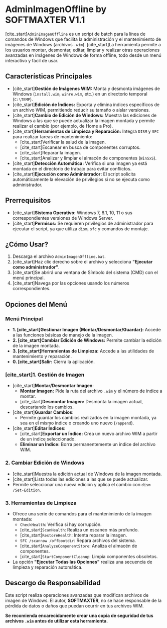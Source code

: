 # AdminImagenOffline by SOFTMAXTER V1.1

[cite_start]`AdminImagenOffline` es un script de batch para la línea de comandos de Windows que facilita la administración y el mantenimiento de imágenes de Windows (archivos `.wim`). [cite_start]La herramienta permite a los usuarios montar, desmontar, editar, limpiar y realizar otras operaciones avanzadas en imágenes de Windows de forma offline, todo desde un menú interactivo y fácil de usar.

## Características Principales

* [cite_start]**Gestión de Imágenes WIM:** Monta y desmonta imágenes de Windows (`install.wim`, `winre.wim`, etc.) en un directorio temporal (`C:\TEMP`).
* [cite_start]**Edición de Índices:** Exporta y elimina índices específicos de un archivo WIM, permitiendo reducir su tamaño o aislar versiones.
* [cite_start]**Cambio de Edición de Windows:** Muestra las ediciones de Windows a las que se puede actualizar la imagen montada y permite realizar el cambio (por ejemplo, de Home a Pro).
* [cite_start]**Herramientas de Limpieza y Reparación:** Integra `DISM` y `SFC` para realizar tareas de mantenimiento:
    * [cite_start]Verificar la salud de la imagen.
    * [cite_start]Escanear en busca de componentes corruptos.
    * [cite_start]Reparar la imagen.
    * [cite_start]Analizar y limpiar el almacén de componentes (`WinSxS`).
* [cite_start]**Detección Automática:** Verifica si una imagen ya está montada en el directorio de trabajo para evitar conflictos.
* [cite_start]**Ejecución como Administrador:** El script solicita automáticamente la elevación de privilegios si no se ejecuta como administrador.

## Prerrequisitos

* [cite_start]**Sistema Operativo:** Windows 7, 8.1, 10, 11 o sus correspondientes versiones de Windows Server.
* [cite_start]**Permisos:** Se requieren privilegios de administrador para ejecutar el script, ya que utiliza `dism`, `sfc` y comandos de montaje.

## ¿Cómo Usar?

1.  Descarga el archivo `AdminImagenOffline.bat`.
2.  [cite_start]Haz clic derecho sobre el archivo y selecciona **"Ejecutar como administrador"**.
3.  [cite_start]Se abrirá una ventana de Símbolo del sistema (CMD) con el menú principal.
4.  [cite_start]Navega por las opciones usando los números correspondientes.

## Opciones del Menú

### Menú Principal

* **1. [cite_start]Gestionar Imagen (Montar/Desmontar/Guardar):** Accede a las funciones básicas de manejo de la imagen.
* **2. [cite_start]Cambiar Edición de Windows:** Permite cambiar la edición de la imagen montada.
* **3. [cite_start]Herramientas de Limpieza:** Accede a las utilidades de mantenimiento y reparación.
* **0. [cite_start]Salir:** Cierra la aplicación.

### [cite_start]1. Gestión de Imagen 

* [cite_start]**Montar/Desmontar Imagen**:
    * **Montar Imagen:** Pide la ruta del archivo `.wim` y el número de índice a montar.
    * [cite_start]**Desmontar Imagen:** Desmonta la imagen actual, descartando los cambios.
* [cite_start]**Guardar Cambios**:
    * Permite guardar los cambios realizados en la imagen montada, ya sea en el mismo índice o creando uno nuevo (`/append`).
* [cite_start]**Editar Índices**:
    * [cite_start]**Exportar un Índice:** Crea un nuevo archivo WIM a partir de un índice seleccionado.
    * **Eliminar un Índice:** Borra permanentemente un índice del archivo WIM.

### 2. Cambiar Edición de Windows 

* [cite_start]Muestra la edición actual de Windows de la imagen montada.
* [cite_start]Lista todas las ediciones a las que se puede actualizar.
* Permite seleccionar una nueva edición y aplica el cambio con `dism /Set-Edition`.

### 3. Herramientas de Limpieza 

* Ofrece una serie de comandos para el mantenimiento de la imagen montada:
    * `CheckHealth`: Verifica si hay corrupción.
    * [cite_start]`ScanHealth`: Realiza un escaneo más profundo.
    * [cite_start]`RestoreHealth`: Intenta reparar la imagen.
    * `SFC /scannow /offbootdir`: Repara archivos del sistema.
    * [cite_start]`AnalyzeComponentStore`: Analiza el almacén de componentes.
    * [cite_start]`StartComponentCleanup`: Limpia componentes obsoletos.
* La opción **"Ejecutar Todas las Opciones"** realiza una secuencia de limpieza y reparación automática.

## Descargo de Responsabilidad

Este script realiza operaciones avanzadas que modifican archivos de imagen de Windows. El autor, **SOFTMAXTER**, no se hace responsable de la pérdida de datos o daños que puedan ocurrir en tus archivos WIM.

**Se recomienda encarecidamente crear una copia de seguridad de tus archivos `.wim` antes de utilizar esta herramienta.**
